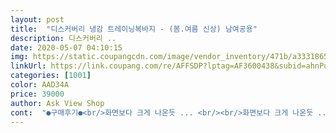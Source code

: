 ```yaml
---
layout: post 
title:  "디스커버리 냉감 트레이닝복바지 - (봄.여름 신상) 남여공용" 
description: 디스커버리 ..
date: 2020-05-07 04:10:15 
img: https://static.coupangcdn.com/image/vendor_inventory/471b/a3331865678d04820a252ab20e1b54e18b13492519e56fd4208d232a823a.jpg 
linkUrl: https://link.coupang.com/re/AFFSDP?lptag=AF3600438&subid=ahnPublicAsk&pageKey=1370547834&itemId=2403093688&vendorItemId=70576414565&traceid=V0-113-789904428d9ac504 
categories: [1001] 
color: AAD34A 
price: 39000 
author: Ask View Shop 
cont:  "●구매후기●<br/>화면보다 크게 나온듯 ... <br/><br/>화면보다 크게 나온듯 ... <br/><br/>" 
---
```

